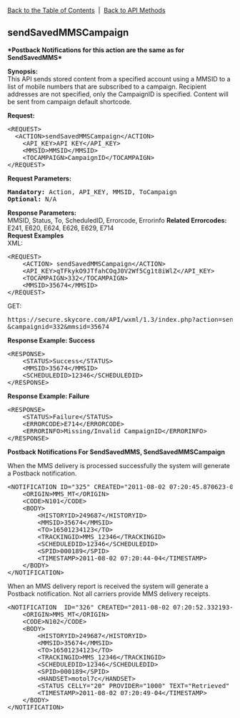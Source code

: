 <a href="/1.3/README.md">Back to the Table of Contents</a>&nbsp;&nbsp;|&nbsp;&nbsp;<a href="API_METHODS.md">Back to API Methods</a>
<h2>sendSavedMMSCampaign</h2>
<div><strong>*Postback Notifications for this action are the same as for SendSavedMMS*</strong></div>
<p><strong>Synopsis:</strong><br />
This API sends stored content from a specified account using a MMSID to a list of mobile numbers that are subscribed to a campaign. Recipient addresses are not specified, only the CampaignID is specified. Content will be sent from campaign default shortcode.</p>
<div><strong>Request:</strong></div>
<pre>&lt;REQUEST&gt;
  &lt;ACTION&gt;sendSavedMMSCampaign&lt;/ACTION&gt;
	&lt;API_KEY&gt;API KEY&lt;/API_KEY&gt;
	&lt;MMSID&gt;MMSID&lt;/MMSID&gt;
	&lt;TOCAMPAIGN&gt;CampaignID&lt;/TOCAMPAIGN&gt;
&lt;/REQUEST&gt;</pre>
<div><strong>Request Parameters:</strong></div>
<pre><strong>Mandatory:</strong> Action, API_KEY, MMSID, ToCampaign
<strong>Optional:</strong> N/A</pre>
<strong>Response Parameters:</strong><br />
MMSID, Status, To, ScheduledID, Errorcode, Errorinfo
<strong>Related Errorcodes: </strong><br />
E241, E620, E624, E626, E629, E714

<div><strong>Request Examples</strong></div>
XML:
<pre>&lt;REQUEST&gt;
    &lt;ACTION&gt; sendSavedMMSCampaign&lt;/ACTION&gt;
    &lt;API_KEY&gt;qTFkykO9JTfahCOqJ0V2Wf5Cg1t8iWlZ&lt;/API_KEY&gt;
    &lt;TOCAMPAIGN&gt;332&lt;/TOCAMPAIGN&gt;
    &lt;MMSID&gt;35674&lt;/MMSID&gt;
&lt;/REQUEST&gt;</pre>
GET:
<pre>https://secure.skycore.com/API/wxml/1.3/index.php?action=sendsavedmmscampaign&api_key=qTFkykO9JTfahCOqJ0V2Wf5Cg1t8iWlZ
&campaignid=332&mmsid=35674</pre>
<div><strong>Response Example: Success</strong></div>
<pre>&lt;RESPONSE&gt;
    &lt;STATUS&gt;Success&lt;/STATUS&gt;
    &lt;MMSID&gt;35674&lt;/MMSID&gt;
    &lt;SCHEDULEDID&gt;12346&lt;/SCHEDULEDID&gt;
&lt;/RESPONSE&gt;</pre>
<div><strong>Response Example: Failure</strong></div>
<pre>&lt;RESPONSE&gt;
    &lt;STATUS&gt;Failure&lt;/STATUS&gt;
    &lt;ERRORCODE&gt;E714&lt;/ERRORCODE&gt;
    &lt;ERRORINFO&gt;Missing/Invalid CampaignID&lt;/ERRORINFO&gt;
&lt;/RESPONSE&gt;</pre>
<div><strong>Postback Notifications For SendSavedMMS, SendSavedMMSCampaign</strong></div>
<p>When the MMS delivery is processed successfully the system will generate a Postback notification.</p>
<pre>&lt;NOTIFICATION ID="325" CREATED="2011-08-02 07:20:45.870623-04"&gt;
    &lt;ORIGIN&gt;MMS_MT&lt;/ORIGIN&gt;
    &lt;CODE&gt;N101&lt;/CODE&gt;
    &lt;BODY&gt;
        &lt;HISTORYID&gt;249687&lt;/HISTORYID&gt;
        &lt;MMSID&gt;35674&lt;/MMSID&gt;
        &lt;TO&gt;16501234123&lt;/TO&gt;
        &lt;TRACKINGID&gt;MMS_12346&lt;/TRACKINGID&gt;
        &lt;SCHEDULEDID&gt;12346&lt;/SCHEDULEDID&gt;
        &lt;SPID&gt;000189&lt;/SPID&gt;
        &lt;TIMESTAMP&gt;2011-08-02 07:20:44-04&lt;/TIMESTAMP&gt;
    &lt;/BODY&gt;
&lt;/NOTIFICATION&gt;</pre>
<p>When an MMS delivery report is received the system will generate a Postback notification. Not all carriers provide MMS delivery receipts.</p>
<pre>&lt;NOTIFICATION  ID="326" CREATED="2011-08-02 07:20:52.332193-04"&gt;
    &lt;ORIGIN&gt;MMS_MT&lt;/ORIGIN&gt;
    &lt;CODE&gt;N102&lt;/CODE&gt;
    &lt;BODY&gt;
        &lt;HISTORYID&gt;249687&lt;/HISTORYID&gt;
        &lt;MMSID&gt;35674&lt;/MMSID&gt;
        &lt;TO&gt;16501234123&lt;/TO&gt;
        &lt;TRACKINGID&gt;MMS_12346&lt;/TRACKINGID&gt;
        &lt;SCHEDULEDID&gt;12346&lt;/SCHEDULEDID&gt;
        &lt;SPID&gt;000189&lt;/SPID&gt;
        &lt;HANDSET&gt;motol7c&lt;/HANDSET&gt;
        &lt;STATUS CELLY="20" PROVIDER="1000" TEXT="Retrieved" DESCRIPTION="" /&gt;
        &lt;TIMESTAMP&gt;2011-08-02 07:20:49-04&lt;/TIMESTAMP&gt;
    &lt;/BODY&gt;
&lt;/NOTIFICATION&gt;</pre>
